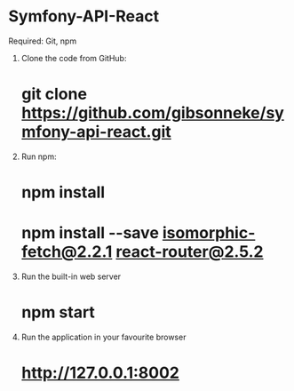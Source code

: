 # Symfony-API-React
Required: Git, npm

1. Clone the code from GitHub:

    # git clone https://github.com/gibsonneke/symfony-api-react.git

2. Run npm:

    # npm install
	# npm install --save isomorphic-fetch@2.2.1 react-router@2.5.2

3. Run the built-in web server

	# npm start
	
4. Run the application in your favourite browser

	# http://127.0.0.1:8002